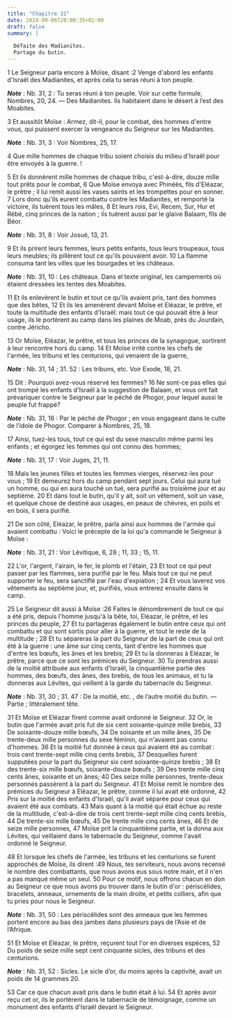 ```yaml
---
title: "Chapitre 31"
date: 2024-09-06T20:00:35+02:00
draft: false
summary: |
  
  Défaite des Madianites.
  Partage du butin.
---
```



1 Le Seigneur parla encore à Moïse, disant :2 Venge d'abord les enfants d'Israël des Madianites, et après cela tu seras réuni à ton peuple.

***Note*** :  Nb. 31, 2 : Tu seras réuni à ton peuple. Voir sur cette formule, Nombres, 20, 24. ― Des Madianites. Ils habitaient dans le désert à l’est des Moabites.


3 Et aussitôt Moïse : Armez, dit-il, pour le combat, des hommes d'entre vous, qui puissent exercer la vengeance du Seigneur sur les Madianites.

***Note*** :  Nb. 31, 3 : Voir Nombres, 25, 17.

4 Que mille hommes de chaque tribu soient choisis du milieu d'Israël pour être envoyés à la guerre. !


5 Et ils donnèrent mille hommes de chaque tribu, c'est-à-dire, douze mille tout prêts pour le combat, 6 Que Moïse envoya avec Phinéès, fils d'Eléazar, le prêtre ; il lui remit aussi les vases saints et les trompettes pour en sonner. 7 Lors donc qu'ils eurent combattu contre les Madianites, et remporté la victoire, ils tuèrent tous les mâles, 8 Et leurs rois, Evi, Recem, Sur, Hur et Rébé, cinq princes de la nation ; ils tuèrent aussi par le glaive Balaam, fils de Béor.

***Note*** :  Nb. 31, 8 : Voir Josué, 13, 21.

9 Et ils prirent leurs femmes, leurs petits enfants, tous leurs troupeaux, tous leurs meubles; ils pillèrent tout ce qu'ils pouvaient avoir. 10 La flamme consuma tant les villes que les bourgades et les châteaux.

***Note*** :  Nb. 31, 10 : Les châteaux. Dans el texte original, les campements où étaient dressées les tentes des Moabites.

11 Et ils enlevèrent le butin et tout ce qu'ils avaient pris, tant des hommes que des bêtes, 12 Et ils les amenèrent devant Moïse et Eléazar, le prêtre, et toute la multitude des enfants d'Israël: mais tout ce qui pouvait être à leur usage, ils le portèrent au camp dans les plaines de Moab, près du Jourdain, contre Jéricho.


13 Or Moïse, Eléazar, le prêtre, et tous les princes de la synagogue, sortirent à leur rencontre hors du camp. 14 Et Moïse irrité contre les chefs de l'armée, les tribuns et les centurions, qui venaient de la guerre,

***Note*** :  Nb. 31, 14 ; 31. 52 : Les tribuns, etc. Voir Exode, 18, 21.

15 Dit : Pourquoi avez-vous réservé les femmes? 16 Ne sont-ce pas elles qui ont trompé les enfants d'Israël à la suggestion de Balaam, et vous ont fait prévariquer contre le Seigneur par le péché de Phogor, pour lequel aussi le peuple fut frappé?

***Note*** :  Nb. 31, 16 : Par le péché de Phogor ; en vous engageant dans le culte de l’idole de Phogor. Comparer à Nombres, 25, 18.

17 Ainsi, tuez-les tous, tout ce qui est du sexe masculin même parmi les enfants ; et égorgez les femmes qui ont connu des hommes;

***Note*** :  Nb. 31, 17 : Voir Juges, 21, 11.

18 Mais les jeunes filles et toutes les femmes vierges, réservez-les pour vous ; 19 Et demeurez hors du camp pendant sept jours. Celui qui aura tué un homme, ou qui en aura touché un tué, sera purifié au troisième jour et au septième. 20 Et dans tout le butin, qu'il y ait, soit un vêtement, soit un vase, et quelque chose de destiné aux usages, en peaux de chèvres, en poils et en bois, il sera purifié.


21 De son côté, Eléazar, le prêtre, parla ainsi aux hommes de l'armée qui avaient combattu : Voici le précepte de la loi qu'a commandé le Seigneur à Moïse :

***Note*** :  Nb. 31, 21 : Voir Lévitique, 6, 28 ; 11, 33 ; 15, 11.

22 L'or, l'argent, l'airain, le fer, le plomb et l'étain, 23 Et tout ce qui peut passer par les flammes, sera purifié par le feu. Mais tout ce qui ne peut supporter le feu, sera sanctiflé par l'eau d'expiation ; 24 Et vous laverez vos vêtements au septième jour, et, purifiés, vous entrerez ensuite dans le camp.


25 Le Seigneur dit aussi à Moïse :26 Faites le dénombrement de tout ce qui a été pris, depuis l'homme jusqu'à la bête, toi, Eléazar, le prêtre, et les princes du peuple, 27 Et tu partageras également le butin entre ceux qui ont combattu et qui sont sortis pour aller à la guerre, et tout le reste de la multitude ; 28 Et tu sépareras la part du Seigneur de la part de ceux qui ont été à la guerre : une âme sur cinq cents, tant d'entre les hommes que d'entre les bœufs, les ânes et les brebis; 29 Et tu la donneras à Eléazar, le prêtre, parce que ce sont les prémices du Seigneur. 30 Tu prendras aussi de la moitié attribuée aux enfants d'Israël, la cinquantième partie des hommes, des bœufs, des ânes, des brebis, de tous les animaux, et tu la donneras aux Lévites, qui veillent à la garde du tabernacle du Seigneur.

***Note*** :  Nb. 31, 30 ; 31. 47 : De la moitié, etc. , de l’autre moitié du butin. ― Partie ; littéralement tête.


31 Et Moïse et Eléazar firent comme avait ordonné le Seigneur. 32 Or, le butin que l'armée avait pris fut de six cent soixante-quinze mille brebis, 33 De soixante-douze mille bœufs, 34 De soixante et un mille ânes, 35 De trente-deux mille personnes du sexe féminin, qui n'avaient pas connu d'hommes. 36 Et la moitié fut donnée à ceux qui avaient été au combat : trois cent trente-sept mille cinq cents brebis, 37 Desquelles furent supputées pour la part du Seigneur six cent soixante-quinze brebis ; 38 Et des trente-six mille bœufs, soixante-douze bœufs ; 39 Des trente mille cinq cents ânes, soixante et un ânes; 40 Des seize mille personnes, trente-deux personnes passèrent à la part du Seigneur. 41 Et Moïse remit le nombre des prémices du Seigneur à Eléazar, le prêtre, comme il lui avait été ordonné, 42 Pris sur la moitié des enfants d'Israël, qu'il avait séparée pour ceux qui avaient été aux combats. 43 Mais quant à la moitié qui était échue au reste de la multitude, c'est-à-dire de trois cent trente-sept mille cinq cents
brebis, 44 De trente-six mille bœufs, 45 De trente mille cinq cents ânes, 46 Et de seize mille personnes, 47 Moïse prit la cinquantième partie, et la donna aux Lévites, qui veillaient dans le tabernacle du Seigneur, comme l'avait ordonné le Seigneur.


48 Et lorsque les chefs de l'armée, les tribuns et les centurions se furent approchés de Moïse, ils dirent :49 Nous, tes serviteurs, nous avons recensé le nombre des combattants, que nous avons eus sous notre main, et il n'en a pas manqué même un seul. 50 Pour ce motif, nous offrons chacun en don au Seigneur ce que nous avons pu trouver dans le butin d'or : périscélides, bracelets, anneaux, ornements de la main droite, et petits colliers, afin que tu pries pour nous le Seigneur.

***Note*** :  Nb. 31, 50 : Les périscélides sont des anneaux que les femmes portent encore au bas des jambes dans plusieurs pays de l’Asie et de l’Afrique.

51 Et Moïse et Eléazar, le prêtre, reçurent tout l'or en diverses espèces, 52 Du poids de seize mille sept cent cinquante sicles, des tribuns et des centurions.

***Note*** :  Nb. 31, 52 : Sicles. Le sicle d’or, du moins après la captivité, avait un poids de 14 grammes 20.

53 Car ce que chacun avait pris dans le butin était à lui. 54 Et après avoir reçu cet or, ils le portèrent dans le tabernacle de témoignage, comme un monument des enfants d'Israël devant le Seigneur.

